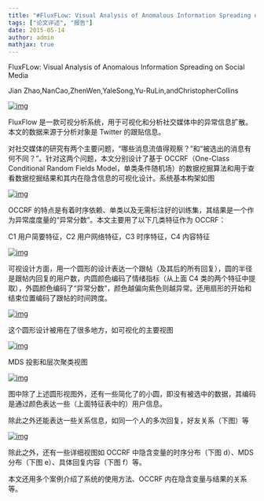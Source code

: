 ```yaml
---
title: "#FluxFLow: Visual Analysis of Anomalous Information Spreading on Social Media"
tags: ["论文评述", "报告"]
date: 2015-05-14
author: admin
mathjax: true
---
```


FluxFLow: Visual Analysis of Anomalous Information Spreading on Social Media

Jian Zhao,NanCao,ZhenWen,YaleSong,Yu-RuLin,andChristopherCollins

[![img](http://www.cad.zju.edu.cn/home/vagblog/wp-content/uploads/2015/05/%E5%9B%BE%E7%89%871.png)](http://www.cad.zju.edu.cn/home/vagblog/wp-content/uploads/2015/05/图片1.png)

FluxFlow 是一款可视分析系统，用于可视化和分析社交媒体中的异常信息扩散。本文的数据来源于分析对象是 Twitter 的跟贴信息。

对社交媒体的研究有两个主要问题，“哪些消息流值得观察？”和“被选出的消息有何不同？”。针对这两个问题，本文分别设计了基于 OCCRF（One-Class Conditional Random Fields Model，单类条件随机场）的数据挖掘算法和用于查看数据挖掘结果和其内在隐含信息的可视化设计。系统基本构架如图

[![img](http://www.cad.zju.edu.cn/home/vagblog/wp-content/uploads/2015/05/%E5%9B%BE%E7%89%872.png)](http://www.cad.zju.edu.cn/home/vagblog/wp-content/uploads/2015/05/图片2.png)

OCCRF 的特点是有着时序依赖、单类以及无需标注好的训练集，其结果是一个作为异常度度量的“异常分数”。本文主要用了以下几类特征作为 OCCRF：

C1 用户简要特征，C2 用户网络特征，C3 时序特征，C4 内容特征

[![img](http://www.cad.zju.edu.cn/home/vagblog/wp-content/uploads/2015/05/%E5%9B%BE%E7%89%877.png)](http://www.cad.zju.edu.cn/home/vagblog/wp-content/uploads/2015/05/图片7.png)

可视设计方面，用一个圆形的设计表达一个跟帖（及其后的所有回复），圆的半径是跟帖内回复的用户数，内圆颜色编码了情绪指标（从上面 C4 类的两个特征中提取），外圆颜色编码了“异常分数”，颜色越偏向紫色则越异常。还用扇形的开始和结束位置编码了跟帖的时间跨度。

[![img](http://www.cad.zju.edu.cn/home/vagblog/wp-content/uploads/2015/05/%E5%9B%BE%E7%89%873.png)](http://www.cad.zju.edu.cn/home/vagblog/wp-content/uploads/2015/05/图片3.png)

这个圆形设计被用在了很多地方，如可视化的主要视图

[![img](http://www.cad.zju.edu.cn/home/vagblog/wp-content/uploads/2015/05/%E5%9B%BE%E7%89%874.png)](http://www.cad.zju.edu.cn/home/vagblog/wp-content/uploads/2015/05/图片4.png)

MDS 投影和层次聚类视图

[![img](http://www.cad.zju.edu.cn/home/vagblog/wp-content/uploads/2015/05/%E5%9B%BE%E7%89%875.png)](http://www.cad.zju.edu.cn/home/vagblog/wp-content/uploads/2015/05/图片5.png)

图中除了上述圆形视图外，还有一些简化了的小圆，即没有被选中的数据，其编码是通过颜色表达一些（上面特征表中的）用户信息。

除此之外还能表达一些关系信息，如同一个人的多次回复，好友关系（下图）等

[![img](http://www.cad.zju.edu.cn/home/vagblog/wp-content/uploads/2015/05/%E5%9B%BE%E7%89%876.png)](http://www.cad.zju.edu.cn/home/vagblog/wp-content/uploads/2015/05/图片6.png)

除此之外，还有一些详细视图如 OCCRF 中隐含变量的时序分布（下图 d）、MDS 分布（下图 e）、具体回复内容（下图 f）等。

本文还用多个案例介绍了系统的使用方法、OCCRF 内在隐含变量与结果的关系等。
